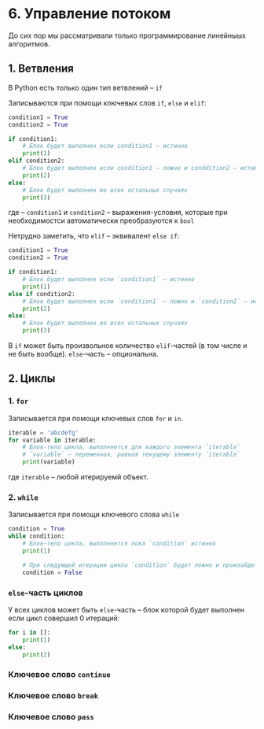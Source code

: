 # 6. Управление потоком

До сих пор мы рассматривали только программирование линейныых алгоритмов.

## 1. Ветвления

В Python есть только один тип ветвлений – `if`

Записываются при помощи ключевых слов `if`, `else` и `elif`:

<!-- 
filename: chapter_6/if_elif.py
-->

```python
condition1 = True
condition2 = True

if condition1:
    # Блок будет выполнен если condition1 – истинно
    print(1)
elif condition2:
    # Блок будет выполнен если condition1 – ложно и conddition2 – истинно
    print(2)
else:
    # Блок будет выполнен во всех остальных случаях
    print(3)
```

где – `condition1` и `condition2` – выражения-условия, которые при необходимостси автоматически преобразуются к `bool`

Нетрудно заметить, что `elif` – эквивалент `else if`:

<!-- 
filename: chapter_6/if_else_if.py
-->

```python
condition1 = True
condition2 = True

if condition1:
    # Блок будет выполнен если `condition1` – истинно
    print(1)
else if condition2:
    # Блок будет выполнен если `condition1` – ложно и `condition2` – истинно
    print(2)
else:
    # Блок будет выполнен во всех остальных случаях
    print(3)
```

В `if` может быть произвольное количество `elif`-частей (в том числе и не быть вообще). `else`-часть – опциональна.

## 2. Циклы

### 1. `for`

Записывается при помощи ключевых слов `for` и `in`.

```python
iterable = 'abcdefg'
for variable in iterable:
    # Блок-тело цикла, выполняется для каждого элемента `iterable`
    # `variable` – переменная, равная текущему элементу `iterable`
    print(variable)
```

где `iterable` – любой итерируемй объект.

### 2. `while`

Записывается при помощи ключевого слова `while`

```python
condition = True
while condition:
    # Блок–тело цикла, выполняется пока `condition` истинно
    print(1)

    # При следующей итерации цикла `condition` будет ложно и произойдет выход из цикла
    condition = False
```

### `else`-часть циклов

У всех циклов может быть `else`-часть – блок которой будет выполнен если цикл совершил 0 итераций:

<!--
filename: chapter_6/for_else.py
-->

```python
for i in []:
    print(1)
else:
    print(2)
```

### Ключевое слово `continue`

### Ключевое слово `break`

### Ключевое слово `pass`
